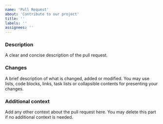 ```yaml
---
name: 'Pull Request'
about: 'Contribute to our project'
title: ''
labels: ''
assignees: ''
---
```


### Description
A clear and concise description of the pull request.

### Changes
A brief description of what is changed, added or modified.
You may use lists, code blocks, links, task lists or collapsible contents for presenting your changes.

### Additional context
Add any other context about the pull request here.
You may delete this part if no additional context is needed.